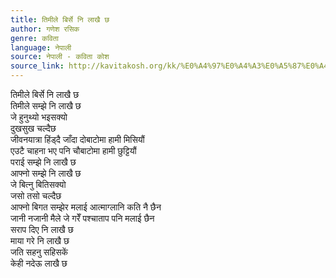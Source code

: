 ```yaml
---
title: तिमीले बिर्से नि लाखै छ
author: गणेश रसिक
genre: कविता
language: नेपाली
source: नेपाली - कविता कोश
source_link: http://kavitakosh.org/kk/%E0%A4%97%E0%A4%A3%E0%A5%87%E0%A4%B6_%E0%A4%B0%E0%A4%B8%E0%A4%BF%E0%A4%95
---
```


तिमीले बिर्से नि लाखै छ  
तिमीले सम्झे नि लाखै छ  
जे हुनुथ्यो भइसक्यो  
दुखसुख चल्दैछ  
जीवनयात्रा हिंड्दै जाँदा दोबाटोमा हामी मिसियौं  
एउटै चाहना भए पनि चौबाटोमा हामी छुट्टियौं  
पराई सम्झे नि लाखै छ  
आफ्नो सम्झे नि लाखै छ  
जे बित्नु बितिसक्यो  
जसो तसो चल्दैछ  
आफ्नो बिगत सम्झेर मलाई आत्माग्लानि कति नै छैन  
जानी नजानी मैले जे गरेँ पश्चाताप पनि मलाई छैन  
सराप दिए नि लाखै छ  
माया गरे नि लाखै छ  
जति सहनु सहिसकें  
केही नदेऊ लाखै छ
